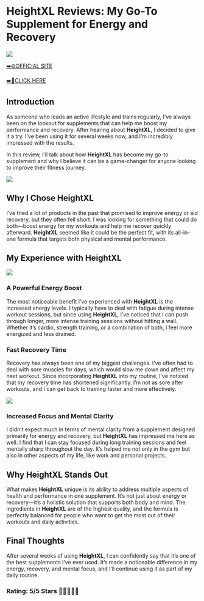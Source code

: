 # **HeightXL Reviews**: My Go-To Supplement for Energy and Recovery

[![](https://static.vecteezy.com/system/resources/thumbnails/019/896/014/small/buy-now-gradient-button-with-cart-symbol-buy-now-illustration-png.png)](https://edetoop.top/lander/sugarpreland-1/heightxl.html) 

[➡️🌐OFFICIAL SITE](https://edetoop.top/lander/sugarpreland-1/heightxl.html) 

[➡️🔗CLICK HERE](https://edetoop.top/lander/sugarpreland-1/heightxl.html) 


## Introduction

As someone who leads an active lifestyle and trains regularly, I’ve always been on the lookout for supplements that can help me boost my performance and recovery. After hearing about **HeightXL**, I decided to give it a try. I’ve been using it for several weeks now, and I’m incredibly impressed with the results.

In this review, I’ll talk about how **HeightXL** has become my go-to supplement and why I believe it can be a game-changer for anyone looking to improve their fitness journey.

[![](https://wallpapers.com/images/hd/red-order-now-button-udg4jcj4arvn8b0n-2.png)](https://edetoop.top/lander/sugarpreland-1/heightxl.html)  

## Why I Chose **HeightXL**

I’ve tried a lot of products in the past that promised to improve energy or aid recovery, but they often fell short. I was looking for something that could do both—boost energy for my workouts and help me recover quickly afterward. **HeightXL** seemed like it could be the perfect fit, with its all-in-one formula that targets both physical and mental performance.

## My Experience with **HeightXL**

[![](https://static.vecteezy.com/system/resources/thumbnails/019/896/014/small/buy-now-gradient-button-with-cart-symbol-buy-now-illustration-png.png)](https://edetoop.top/lander/sugarpreland-1/heightxl.html)

### A Powerful Energy Boost

The most noticeable benefit I’ve experienced with **HeightXL** is the increased energy levels. I typically have to deal with fatigue during intense workout sessions, but since using **HeightXL**, I’ve noticed that I can push through longer, more intense training sessions without hitting a wall. Whether it’s cardio, strength training, or a combination of both, I feel more energized and less drained.

### Fast Recovery Time

Recovery has always been one of my biggest challenges. I’ve often had to deal with sore muscles for days, which would slow me down and affect my next workout. Since incorporating **HeightXL** into my routine, I’ve noticed that my recovery time has shortened significantly. I’m not as sore after workouts, and I can get back to training faster and more effectively.

[![](https://wallpapers.com/images/hd/red-order-now-button-udg4jcj4arvn8b0n-2.png)](https://edetoop.top/lander/sugarpreland-1/heightxl.html)  

### Increased Focus and Mental Clarity

I didn’t expect much in terms of mental clarity from a supplement designed primarily for energy and recovery, but **HeightXL** has impressed me here as well. I find that I can stay focused during long training sessions and feel mentally sharp throughout the day. It’s helped me not only in the gym but also in other aspects of my life, like work and personal projects.

## Why **HeightXL** Stands Out

What makes **HeightXL** unique is its ability to address multiple aspects of health and performance in one supplement. It’s not just about energy or recovery—it’s a holistic solution that supports both body and mind. The ingredients in **HeightXL** are of the highest quality, and the formula is perfectly balanced for people who want to get the most out of their workouts and daily activities.

## Final Thoughts

After several weeks of using **HeightXL**, I can confidently say that it’s one of the best supplements I’ve ever used. It’s made a noticeable difference in my energy, recovery, and mental focus, and I’ll continue using it as part of my daily routine.

### Rating: 5/5 Stars 🌟🌟🌟🌟🌟
